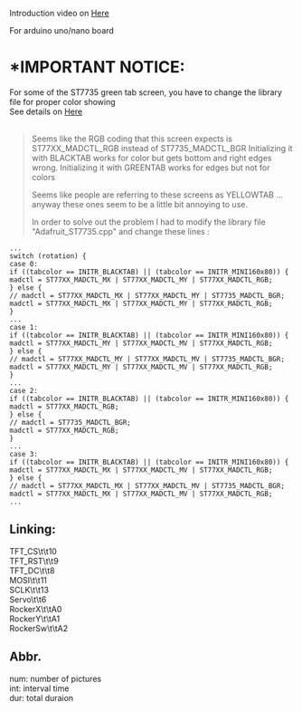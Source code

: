 Introduction video on [Here](www.bilibili.com/video/BV1rCYEewEnP)

For arduino uno/nano board

*IMPORTANT NOTICE:
==================
For some of the ST7735 green tab screen, you have to change the library file for proper color showing<br>
See details on [Here](github.com/adafruit/Adafruit-ST7735-Library/issues/154)<br>
<br>
>Seems like the RGB coding that this screen expects is ST77XX_MADCTL_RGB instead of ST7735_MADCTL_BGR
>Initializing it with BLACKTAB works for color but gets bottom and right edges wrong.
>Initializing it with GREENTAB works for edges but not for colors
>
>Seems like people are referring to these screens as YELLOWTAB ... anyway these ones seem to be a little bit annoying to use.
>
>In order to solve out the problem I had to modify the library file "Adafruit_ST7735.cpp" and change these lines :
```
...
switch (rotation) {
case 0:
if ((tabcolor == INITR_BLACKTAB) || (tabcolor == INITR_MINI160x80)) {
madctl = ST77XX_MADCTL_MX | ST77XX_MADCTL_MY | ST77XX_MADCTL_RGB;
} else {
// madctl = ST77XX_MADCTL_MX | ST77XX_MADCTL_MY | ST7735_MADCTL_BGR;
madctl = ST77XX_MADCTL_MX | ST77XX_MADCTL_MY | ST77XX_MADCTL_RGB;
}
...
case 1:
if ((tabcolor == INITR_BLACKTAB) || (tabcolor == INITR_MINI160x80)) {
madctl = ST77XX_MADCTL_MY | ST77XX_MADCTL_MV | ST77XX_MADCTL_RGB;
} else {
// madctl = ST77XX_MADCTL_MY | ST77XX_MADCTL_MV | ST7735_MADCTL_BGR;
madctl = ST77XX_MADCTL_MY | ST77XX_MADCTL_MV | ST77XX_MADCTL_RGB;
}
...
case 2:
if ((tabcolor == INITR_BLACKTAB) || (tabcolor == INITR_MINI160x80)) {
madctl = ST77XX_MADCTL_RGB;
} else {
// madctl = ST7735_MADCTL_BGR;
madctl = ST77XX_MADCTL_RGB;
}
...
case 3:
if ((tabcolor == INITR_BLACKTAB) || (tabcolor == INITR_MINI160x80)) {
madctl = ST77XX_MADCTL_MX | ST77XX_MADCTL_MV | ST77XX_MADCTL_RGB;
} else {
// madctl = ST77XX_MADCTL_MX | ST77XX_MADCTL_MV | ST7735_MADCTL_BGR;
madctl = ST77XX_MADCTL_MX | ST77XX_MADCTL_MV | ST77XX_MADCTL_RGB;
...
```

Linking:
--------
TFT_CS\t\t10<br>
TFT_RST\t\t9<br>
TFT_DC\t\t8<br>
MOSI\t\t11<br>
SCLK\t\t13<br>
Servo\t\t6<br>
RockerX\t\tA0<br>
RockerY\t\tA1<br>
RockerSw\t\tA2<br>

Abbr.
-----
num: number of pictures<br>
int: interval time<br>
dur: total duraion<br>
